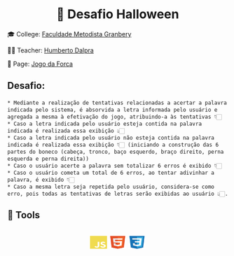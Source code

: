 <h1 align="center">🎃 Desafio Halloween</h1>

🎓 College: [Faculdade Metodista Granbery](http://granbery.edu.br/)

👨‍🏫 Teacher: [Humberto Dalpra](https://www.linkedin.com/in/humberto-dalpra-837b511aa/)

🎃 Page: [Jogo da Forca](https://3dd1.github.io/desafio-Halloween-jogo-da-forca/)

<h2>Desafio:</h2>

    * Mediante a realização de tentativas relacionadas a acertar a palavra indicada pelo sistema, é absorvida a letra informada pelo usuário e agregada a mesma à efetivação do jogo, atribuindo-a às tentativas 👇🏻
    * Caso a letra indicada pelo usuário esteja contida na palavra indicada é realizada essa exibição 👆🏻
    * Caso a letra indicada pelo usuário não esteja contida na palavra indicada é realizada essa exibição 👇🏻 (iniciando a construção das 6 partes do boneco (cabeça, tronco, baço esquerdo, braço direito, perna esquerda e perna direita))
    * Caso o usuário acerte a palavra sem totalizar 6 erros é exibido 👇🏻
    * Caso o usuário cometa um total de 6 erros, ao tentar adivinhar a palavra, é exibido 👇🏻
    * Caso a mesma letra seja repetida pelo usuário, considera-se como erro, pois todas as tentativas de letras serão exibidas ao usuário 👆🏻.

<h2>🧰 Tools</h2>

<div align="center" style="display: inline_block"><br>
  <img align="center" alt="3DD1-Js" height="30" width="40" src="https://raw.githubusercontent.com/devicons/devicon/master/icons/javascript/javascript-plain.svg">  
  <img align="center" alt="3DD1-HTML" height="30" width="40" src="https://raw.githubusercontent.com/devicons/devicon/master/icons/html5/html5-original.svg">
  <img align="center" alt="3DD1-CSS" height="30" width="40" src="https://raw.githubusercontent.com/devicons/devicon/master/icons/css3/css3-original.svg">
</div>
